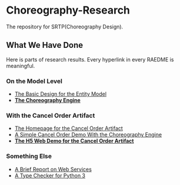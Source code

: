 # Choreography-Research
The repository for SRTP(Choreography Design).

## What We Have Done

Here is parts of research results. Every hyperlink in every RAEDME is meaningful.

### On the Model Level

- [The Basic Design for the Entity Model](Model/EntityModel.java)
- [**The Choreography Engine**](ChoreographyEngine)

### With the Cancel Order Artifact

- [The Homepage for the Cancel Order Artifact](Research/CancelOrder)
- [A Simple Cancel Order Demo With the Choreography Engine](ChoreographyEngine/test/cancel_order_demo)
- [**The H5 Web Demo for the Cancel Order Artifact**](WebDemo)

### Something Else

- [A Brief Report on Web Services](Research/Others/WebServices.md)
- [A Type Checker for Python 3](ChoreographyEngine/type_checker.py)
